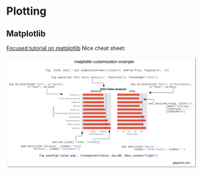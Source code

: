 # Plotting

## Matplotlib

[Focused tutorial on matplotlib](https://pbpython.com/effective-matplotlib.html)
Nice cheat sheet:

![Summary](img/matplotlib-pbpython-example.png)